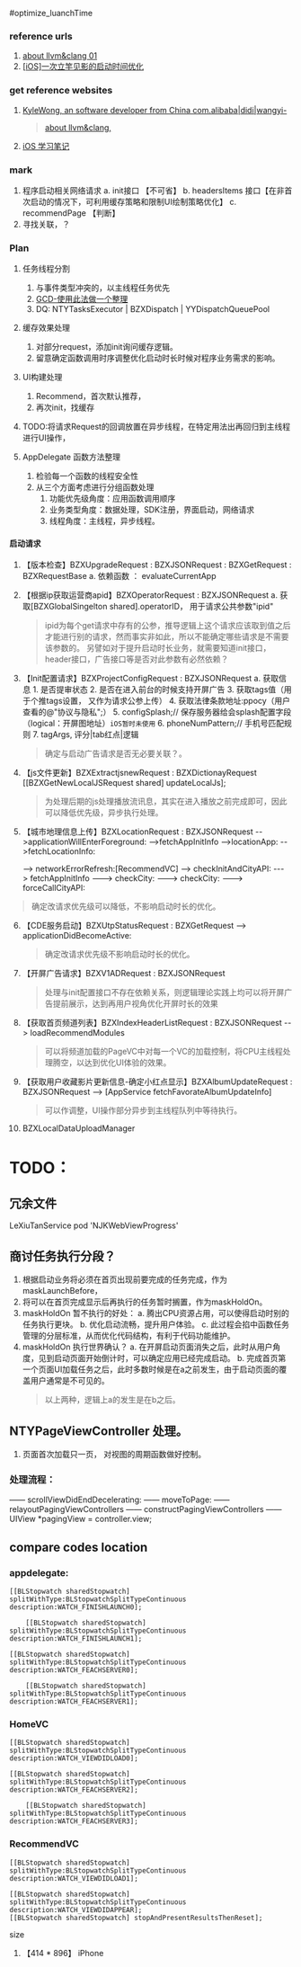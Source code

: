 #optimize_luanchTime

### reference urls
1. [about llvm&clang 01](https://blog.csdn.net/majiakun1/article/details/79364258)
2. [[iOS]一次立竿见影的启动时间优化](https://www.jianshu.com/p/c1734cbdf39b) 
 

### get reference websites
1. [KyleWong, an software developer from China com.alibaba|didi|wangyi-](https://kangwang1988.github.io/#about)
    
    > [about llvm&clang,](https://kangwang1988.github.io/tech/2016/10/31/write-your-first-clang-plugin.html)   
    

2. [iOS 学习笔记](https://github.com/ming1016/study/wiki)

### mark
1. 程序启动相关网络请求
    a. init接口 【不可省】
    b. headersItems 接口【在非首次启动的情况下，可利用缓存策略和限制UI绘制策略优化】
    c. recommendPage 【判断】
2. 寻找关联，？

### Plan
1. 任务线程分割
    1. 与事件类型冲突的，以主线程任务优先
    2. [GCD-使用此法做一个整理](https://juejin.im/post/5a90de68f265da4e9b592b40)
    3. DQ: NTYTasksExecutor | BZXDispatch | YYDispatchQueuePool


    
2. 缓存效果处理
    1. 对部分request，添加init询问缓存逻辑。
    2. 留意确定函数调用时序调整优化启动时长时候对程序业务需求的影响。
    

3. UI构建处理
    1. Recommend，首次默认推荐，
    2. 再次init，找缓存
    
4. TODO:将请求Request的回调放置在异步线程，在特定用法出再回归到主线程进行UI操作，

5. AppDelegate 函数方法整理
    1. 检验每一个函数的线程安全性
    2. 从三个方面考虑进行分组函数处理 
        1. 功能优先级角度：应用函数调用顺序
        2. 业务类型角度：数据处理，SDK注册，界面启动，网络请求
        3. 线程角度：主线程，异步线程。


#### 启动请求
1. 【版本检查】BZXUpgradeRequest : BZXJSONRequest : BZXGetRequest : BZXRequestBase
    a. 依赖函数 ：
    evaluateCurrentApp
    

2. 【根据ip获取运营商apid】BZXOperatorRequest : BZXJSONRequest
    a. 获取[BZXGlobalSingelton shared].operatorID， 用于请求公共参数"ipid" 
    > ipid为每个get请求中存有的公参，推导逻辑上这个请求应该取到值之后才能进行别的请求，然而事实非如此，所以不能确定哪些请求是不需要该参数的。
    另譬如对于提升启动时长业务，就需要知道init接口，header接口，广告接口等是否对此参数有必然依赖？
    
    
3. 【Init配置请求】BZXProjectConfigRequest : BZXJSONRequest
    a. 获取信息
        1. 是否提审状态
        2. 是否在进入前台的时候支持开屏广告 
        3. 获取tags值（用于个推tags设置， 又作为请求公参上传）
        4. 获取法律条款地址:ppocy（用户查看的@"协议与隐私";）
        5. configSplash;// 保存服务器给会splash配置字段（logical：开屏图地址）``iOS暂时未使用``
        6. phoneNumPattern;// 手机号匹配规则
        7. tagArgs, 评分|tab红点|逻辑
        
    > 确定与启动广告请求是否无必要关联？。
   
4. 【js文件更新】BZXExtractjsnewRequest : BZXDictionayRequest
    [[BZXGetNewLocalJSRequest shared] updateLocalJs];
    > 为处理后期的js处理播放流讯息，其实在进入播放之前完成即可，因此可以降低优先级，异步执行处理。
 
    
5. 【城市地理信息上传】BZXLocationRequest : BZXJSONRequest
    -->applicationWillEnterForeground:
    -->fetchAppInitInfo
      -->locationApp:
          -->fetchLocationInfo:

    --> networkErrorRefresh:[RecommendVC]
      --> checkInitAndCityAPI:
          ---> fetchAppInitInfo ---> checkCity:
          ---> checkCity:
                ---> forceCallCityAPI:
> 确定改请求优先级可以降低，不影响启动时长的优化。

    
6. 【CDE服务启动】BZXUtpStatusRequest : BZXGetRequest
    --> applicationDidBecomeActive:
    >  确定改请求优先级不影响启动时长的优化。


7. 【开屏广告请求】BZXV1ADRequest : BZXJSONRequest
    > 处理与init配置接口不存在依赖关系，则逻辑理论实践上均可以将开屏广告提前展示，达到再用户视角优化开屏时长的效果



9. 【获取首页频道列表】BZXIndexHeaderListRequest : BZXJSONRequest
    --> loadRecommendModules
    > 可以将频道加载的PageVC中对每一个VC的加载控制，将CPU主线程处理腾空，以达到优化UI体验的效果。
    

10. 【获取用户收藏影片更新信息-确定小红点显示】BZXAlbumUpdateRequest : BZXJSONRequest
     --> [AppService fetchFavorateAlbumUpdateInfo]
    > 可以作调整，UI操作部分异步到主线程队列中等待执行。
    

4. BZXLocalDataUploadManager
    

# TODO：
## 冗余文件
LeXiuTanService
pod 'NJKWebViewProgress'

## 商讨任务执行分段？
1. 根据启动业务将必须在首页出现前要完成的任务完成，作为maskLaunchBefore，
2. 将可以在首页完成显示后再执行的任务暂时搁置，作为maskHoldOn。
3. maskHoldOn 暂不执行的好处：
    a. 腾出CPU资源占用，可以使得启动时别的任务执行更块。
    b. 优化启动流畅，提升用户体验。
    c. 此过程会掐中函数任务管理的分层标准，从而优化代码结构，有利于代码功能维护。
4. maskHoldOn 执行世界确认？
    a. 在开屏启动页面消失之后，此时从用户角度，见到启动页面开始倒计时，可以确定应用已经完成启动。
    b. 完成首页第一个页面UI加载任务之后，此时多数时候是在a之前发生，由于启动页面的覆盖用户通常是不可见的。
    > 以上两种，逻辑上a的发生是在b之后。
    
    
## NTYPageViewController 处理。
1. 页面首次加载只一页， 对视图的周期函数做好控制。

### 处理流程：
—— scrollViewDidEndDecelerating:
—— moveToPage:
    —— relayoutPagingViewControllers 
        —— constructPagingViewControllers
            —— UIView *pagingView = controller.view;
            
    







## compare codes location
### appdelegate:
    [[BLStopwatch sharedStopwatch] splitWithType:BLStopwatchSplitTypeContinuous description:WATCH_FINISHLAUNCH0];
    
        [[BLStopwatch sharedStopwatch] splitWithType:BLStopwatchSplitTypeContinuous description:WATCH_FINISHLAUNCH1];

    [[BLStopwatch sharedStopwatch] splitWithType:BLStopwatchSplitTypeContinuous description:WATCH_FEACHSERVER0];

        [[BLStopwatch sharedStopwatch] splitWithType:BLStopwatchSplitTypeContinuous description:WATCH_FEACHSERVER1];
        
### HomeVC
    [[BLStopwatch sharedStopwatch] splitWithType:BLStopwatchSplitTypeContinuous description:WATCH_VIEWDIDLOAD0];

    [[BLStopwatch sharedStopwatch] splitWithType:BLStopwatchSplitTypeContinuous description:WATCH_FEACHSERVER2];

        [[BLStopwatch sharedStopwatch] splitWithType:BLStopwatchSplitTypeContinuous description:WATCH_FEACHSERVER3];

### RecommendVC

    [[BLStopwatch sharedStopwatch] splitWithType:BLStopwatchSplitTypeContinuous description:WATCH_VIEWDIDLOAD1];

    [[BLStopwatch sharedStopwatch] splitWithType:BLStopwatchSplitTypeContinuous description:WATCH_VIEWDIDAPPEAR];
    [[BLStopwatch sharedStopwatch] stopAndPresentResultsThenReset];




size 
1. 【414 * 896】
    iPhone 

